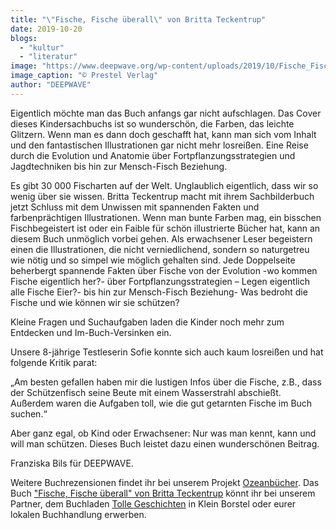 ```yaml
---
title: "\"Fische, Fische überall\" von Britta Teckentrup"
date: 2019-10-20
blogs: 
  - "kultur"
  - "literatur"
image: "https://www.deepwave.org/wp-content/uploads/2019/10/Fische_Fische_überall_Britta_Teckentrup_Empfehlung-1.jpg"
image_caption: "© Prestel Verlag"
author: "DEEPWAVE"
---
```


Eigentlich möchte man das Buch anfangs gar nicht aufschlagen. Das Cover dieses Kindersachbuchs ist so wunderschön, die Farben, das leichte Glitzern. Wenn man es dann doch geschafft hat, kann man sich vom Inhalt und den fantastischen Illustrationen gar nicht mehr losreißen. Eine Reise durch die Evolution und Anatomie über Fortpflanzungsstrategien und Jagdtechniken bis hin zur Mensch-Fisch Beziehung.

Es gibt 30 000 Fischarten auf der Welt. Unglaublich eigentlich, dass wir so wenig über sie wissen. Britta Teckentrup macht mit ihrem Sachbilderbuch jetzt Schluss mit dem Unwissen mit spannenden Fakten und farbenprächtigen Illustrationen. Wenn man bunte Farben mag, ein bisschen Fischbegeistert ist oder ein Faible für schön illustrierte Bücher hat, kann an diesem Buch unmöglich vorbei gehen. Als erwachsener Leser begeistern einen die Illustrationen, die nicht verniedlichend, sondern so naturgetreu wie nötig und so simpel wie möglich gehalten sind. Jede Doppelseite beherbergt spannende Fakten über Fische von der Evolution -wo kommen Fische eigentlich her?- über Fortpflanzungsstrategien – Legen eigentlich alle Fische Eier?- bis hin zur Mensch-Fisch Beziehung- Was bedroht die Fische und wie können wir sie schützen?

Kleine Fragen und Suchaufgaben laden die Kinder noch mehr zum Entdecken und Im-Buch-Versinken ein.

Unsere 8-jährige Testleserin Sofie konnte sich auch kaum losreißen und hat folgende Kritik parat:

„Am besten gefallen haben mir die lustigen Infos über die Fische, z.B., dass der Schützenfisch seine Beute mit einem Wasserstrahl abschießt. Außerdem waren die Aufgaben toll, wie die gut getarnten Fische im Buch suchen.“

Aber ganz egal, ob Kind oder Erwachsener: Nur was man kennt, kann und will man schützen. Dieses Buch leistet dazu einen wunderschönen Beitrag.

Franziska Bils für DEEPWAVE.

Weitere Buchrezensionen findet ihr bei unserem Projekt [Ozeanbücher](http://www.deepwave.org/ozeanbuecher/). Das Buch ["Fische, Fische überall" von Britta Teckentrup](https://www.buecherinkleinborstel.de/shop/search?titel=fische%20fische%20%C3%BCberall) könnt ihr bei unserem Partner, dem Buchladen [Tolle Geschichten](https://www.buecherinkleinborstel.de/) in Klein Borstel oder eurer lokalen Buchhandlung erwerben.
